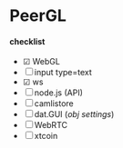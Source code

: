 # PeerGL

#### checklist
* ☑ WebGL
* ☐ input type=text
* ☑ ws
* ☐ node.js (API)
* ☐ camlistore
* ☐ dat.GUI (_obj settings_)
* ☐ WebRTC
* ☐ xtcoin
